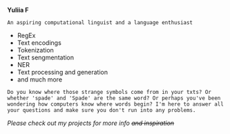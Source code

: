 <img src="{{ site.url }}{{ site.baseurl }}https://yfrund.github.io/assets/images/keyboard.jpg" alt="">



**Yuliia F**

```An aspiring computational linguist and a language enthusiast```

- RegEx
- Text encodings
- Tokenization
- Text sengmentation
- NER
- Text processing and generation
- and much more

```Do you know where those strange symbols come from in your txts? Or whether 'spade' and 'Spade' are the same word? Or perhaps you've been wondering how computers know where words begin? I'm here to answer all your questions and make sure you don't run into any problems.```

_Please check out my projects for more info ~~and inspiration~~_

